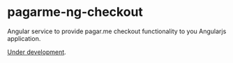 # pagarme-ng-checkout
Angular service to provide pagar.me checkout functionality to you Angularjs application.

[Under development](https://github.com/rfviolato/pagarme-ng-checkout/issues/1).
